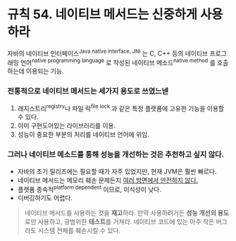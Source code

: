 # 규칙 54. 네이티브 메서드는 신중하게 사용하라
자바의 네이티브 인터페이스<sup>Java native interface, JNI</sup> 는 C, C++ 등의 네이티브 프로그래밍 언어<sup>native programming language</sup> 로 작성된 네이티브 메소드<sup>native method</sup> 를 호출하는데 이용되는 기능. 

### 전통적으로 네이티브 메서드는 세가지 용도로 쓰였느넫
1. 레지스트리<sup>registry</sup>나 파일 락<sup>file lock</sup> 과 같은 특정 플랫폼에 고유한 기능을 이용할 수 있다.
2. 이미 구현도어있는 라이브러리를 이용.
3. 성능이 중요한 부분의 처리를 네이티브 언어에 위임.


### 그러나 네이티브 메소드를 통해 성능을 개선하는 것은 추천하고 싶지 않다.

- 자바의 초기 릴리즈에는 필요할 때가 자주 있었지만, 현재 JVM은 훨씬 빠르다.
- 네이티브 메서드는 메모리 훼손 문제든지 [여러 방면에서 안전하지 않다.](rule39.md)
- 플랫폼 종속적<sup>platform dependent</sup> 이므로, 이식성이 낮다. 
- 디버깅하기도 어렵다.

> 네이티브 메서드를 사용하는 것을 **재고**하라. 만약 사용하려거든 **성능 개선의 용도**로만 사용하고, 광범위한 **테스트**를 거쳐라. 네이티브 코드에 있는 아주 작은 버그라도 시스템 전체를 훼손시킬 수 있다.
